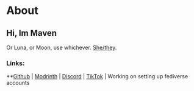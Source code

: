# About

## **Hi, Im Maven**
Or Luna, or Moon, use whichever. [She/they](https://en.pronouns.page/@M0on9).

### Links:
**[Github](https://github.com/M0on9)  |  [Modrinth](https://modrinth.com/user/M0on9)  |  [Discord](https://discord.com/invite/Fv69VFfU)  |  [TikTok](https://tiktok.com/@M0on9_)  |  Working on setting up fediverse accounts
